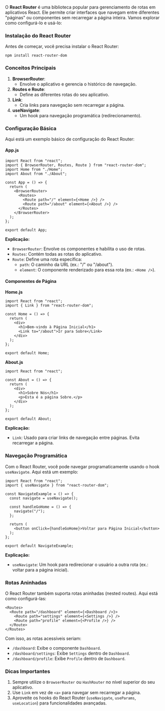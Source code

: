 O **React Router** é uma biblioteca popular para gerenciamento de rotas em aplicativos React. Ele permite criar interfaces que navegam entre diferentes "páginas" ou componentes sem recarregar a página inteira. Vamos explorar como configurá-lo e usá-lo:

### **Instalação do React Router**
Antes de começar, você precisa instalar o React Router:

```
npm install react-router-dom
```

### **Conceitos Principais**

1. **BrowserRouter**:
    - Envolve o aplicativo e gerencia o histórico de navegação.
2. **Routes e Route**:
    - Define as diferentes rotas do seu aplicativo.
3. **Link**:
    - Cria links para navegação sem recarregar a página.
4. **useNavigate**:
    - Um hook para navegação programática (redirecionamento).
### **Configuração Básica**
Aqui está um exemplo básico de configuração do React Router:
#### **App.js**

```
import React from "react";
import { BrowserRouter, Routes, Route } from "react-router-dom";
import Home from "./Home";
import About from "./About";

const App = () => {
  return (
    <BrowserRouter>
      <Routes>
        <Route path="/" element={<Home />} />
        <Route path="/about" element={<About />} />
      </Routes>
    </BrowserRouter>
  );
};

export default App;
```

**Explicação:**
- `BrowserRouter`: Envolve os componentes e habilita o uso de rotas.
- `Routes`: Contém todas as rotas do aplicativo.
- `Route`: Define uma rota específica:
    - `path`: O caminho da URL (ex.: "/" ou "/about").
    - `element`: O componente renderizado para essa rota (ex.: `<Home />`).
#### **Componentes de Página**

**Home.js**

```
import React from "react";
import { Link } from "react-router-dom";

const Home = () => {
  return (
    <div>
      <h1>Bem-vindo à Página Inicial</h1>
      <Link to="/about">Ir para Sobre</Link>
    </div>
  );
};

export default Home;
```

**About.js**

```
import React from "react";

const About = () => {
  return (
    <div>
      <h1>Sobre Nós</h1>
      <p>Esta é a página Sobre.</p>
    </div>
  );
};

export default About;
```

**Explicação:**
- `Link`: Usado para criar links de navegação entre páginas. Evita recarregar a página.
### **Navegação Programática**

Com o React Router, você pode navegar programaticamente usando o hook `useNavigate`. Aqui está um exemplo:

```
import React from "react";
import { useNavigate } from "react-router-dom";

const NavigateExample = () => {
  const navigate = useNavigate();

  const handleGoHome = () => {
    navigate("/");
  };

  return (
    <button onClick={handleGoHome}>Voltar para Página Inicial</button>
  );
};

export default NavigateExample;
```

**Explicação:**
- `useNavigate`: Um hook para redirecionar o usuário a outra rota (ex.: voltar para a página inicial).
### **Rotas Aninhadas**
O React Router também suporta rotas aninhadas (nested routes). Aqui está como configurá-las:

```
<Routes>
  <Route path="/dashboard" element={<Dashboard />}>
    <Route path="settings" element={<Settings />} />
    <Route path="profile" element={<Profile />} />
  </Route>
</Routes>
```

Com isso, as rotas acessíveis seriam:
- `/dashboard`: Exibe o componente `Dashboard`.
- `/dashboard/settings`: Exibe `Settings` dentro de `Dashboard`.
- `/dashboard/profile`: Exibe `Profile` dentro de `Dashboard`.
### **Dicas Importantes**

1. Sempre utilize o `BrowserRouter` ou `HashRouter` no nível superior do seu aplicativo.
2. Use `Link` em vez de `<a>` para navegar sem recarregar a página.
3. Aproveite os hooks do React Router (`useNavigate`, `useParams`, `useLocation`) para funcionalidades avançadas.


